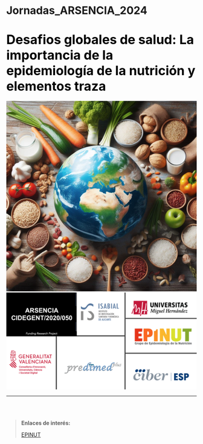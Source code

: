 # Jornadas_ARSENCIA_2024


# <span style="color:black; font-size: larger;">**Desafios globales de salud: La importancia de la epidemiología de la nutrición y elementos traza**</span>



<img src="Image Intro.png" style="zoom:80%;" />



<img src="Logos.png" style="zoom:58%;" />


<br/>

---

<br/>


<br/>

> **Enlaces de interés:**
>
> [EPINUT](https:XXXXXXX)
